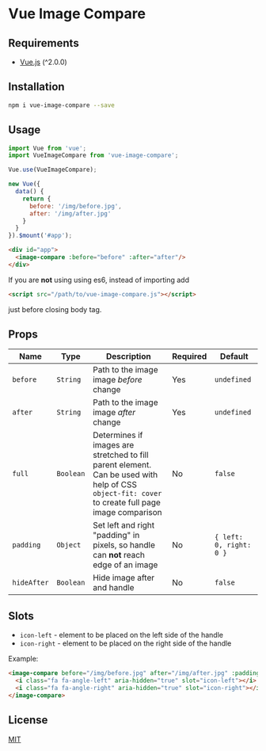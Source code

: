 # Vue Image Compare

## Requirements
* [Vue.js](http://vuejs.org/) (^2.0.0)

## Installation

```bash
npm i vue-image-compare --save
```

## Usage

```javascript
import Vue from 'vue';
import VueImageCompare from 'vue-image-compare';

Vue.use(VueImageCompare);

new Vue({
  data() {
    return {
      before: '/img/before.jpg',
      after: '/img/after.jpg'
    }
  }
}).$mount('#app');
```

```html
<div id="app">
  <image-compare :before="before" :after="after"/>
</div>
```

If you are **not** using using es6, instead of importing add 

```html
<script src="/path/to/vue-image-compare.js"></script>
```

just before closing body tag. 

## Props

| Name | Type | Description | Required | Default |
| --- | --- | --- | --- | --- |
| `before` | `String` | Path to the image image *before* change | Yes | `undefined` |
| `after` | `String` | Path to the image image *after* change | Yes | `undefined` |
| `full` | `Boolean` | Determines if images are stretched to fill parent element. Can be used with help of CSS `object-fit: cover` to create full page image comparison | No | `false` |
| `padding` | `Object` | Set left and right "padding" in pixels, so handle can **not** reach edge of an image | No | `{ left: 0, right: 0 }` |
| `hideAfter` | `Boolean` | Hide image after and handle | No | `false` |

## Slots

- `icon-left` - element to be placed on the left side of the handle
- `icon-right` - element to be placed on the right side of the handle

Example: 

```html
<image-compare before="/img/before.jpg" after="/img/after.jpg" :padding="{ left: 50, right: 50 }">
  <i class="fa fa-angle-left" aria-hidden="true" slot="icon-left"></i>
  <i class="fa fa-angle-right" aria-hidden="true" slot="icon-right"></i>
</image-compare>
```

## License

[MIT](/LICENSE)